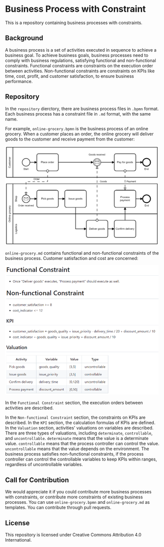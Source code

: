 # Business Process with Constraint

This is a repository containing business processes with constraints.

## Background

A business process is a set of activities executed in sequence to achieve a business goal. To achieve business goals, business processes need to comply with business regulations, satisfying functional and non-functional constraints. Functional constraints are constraints on the execution order between activities. Non-functional constraints are constraints on KPIs like time, cost, profit, and customer satisfaction, to ensure business performance.

## Repository

In the `repository` dierctory, there are business process files in `.bpmn` format. Each business process has a constraint file in `.md` format, with the same name.

For example, `online-grocery.bpmn` is the business process of an online grocery. When a customer places an order, the online grocery will deliver goods to the customer and receive payment from the customer:

<img src="image/online-grocery-bpmn.png" width="500px">

`online-grocery.md` contains functional and non-functional constraints of the business process. Customer satisfaction and cost are concerned:

<img src="image/online-grocery-md.png" width="500px">

In the `Functional Constraint` section, the execution orders between activities are described.

In the `Non-functional Constraint` section, the constraints on KPIs are described. In the `KPI` section, the calculation formulas of KPIs are defined. In the `Valuation` section, activities' valuations on variables are described. There are three types of valuations, including `determinate`, `controllable`, and `uncontrollable`. `determinate` means that the value is a determinate value. `controllable` means that the process controller can control the value. `uncontrollable` means that the value depends on the environment. The business process satisfies non-functional constraints, if the process controller can control the controllable variables to keep KPIs within ranges, regardless of uncontrollable variables.

## Call for Contribution

We would appreciate it if you could contribute more business processes with constraints, or contribute more constraints of existing business processes. You can use `online-grocery.bpmn` and `online-grocery.md` as templates. You can contribute through pull requests.

## License

This repository is licensed under Creative Commons Attribution 4.0 International.
